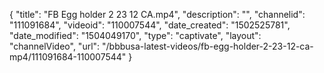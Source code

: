 {
    "title": "FB Egg holder 2 23 12 CA.mp4",
    "description": "",
    "channelid": "111091684",
    "videoid": "110007544",
    "date_created": "1502525781",
    "date_modified": "1504049170",
    "type": "captivate",
    "layout": "channelVideo",
    "url": "\/bbbusa-latest-videos\/fb-egg-holder-2-23-12-ca-mp4\/111091684-110007544"
}